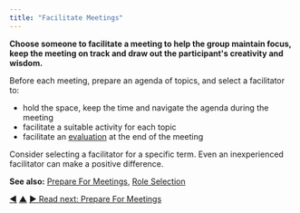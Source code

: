 ```yaml
---
title: "Facilitate Meetings"
---
```



**Choose someone to facilitate a meeting to help the group maintain focus, keep the meeting on track and draw out the participant's creativity and wisdom.**

Before each meeting, prepare an agenda of topics, and select a facilitator to:

-   hold the space, keep the time and navigate the agenda during the meeting
-   facilitate a suitable activity for each topic
-   facilitate an [evaluation](evaluate-meetings.html) at the end of the meeting

Consider selecting a facilitator for a specific term. Even an inexperienced facilitator can make a positive difference.

**See also:** [Prepare For Meetings](prepare-for-meetings.html), [Role Selection](role-selection.html)


<div class="bottom-nav">
<a href="rounds.html" title="Back to: Rounds">◀</a> <a href="meeting-practices.html" title="Up: Meeting Practices">▲</a> <a href="prepare-for-meetings.html" title="">▶ Read next: Prepare For Meetings</a>
</div>


<script type="text/javascript">
Mousetrap.bind('g n', function() {
    window.location.href = 'prepare-for-meetings.html';
    return false;
});
</script>

